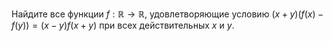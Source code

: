 Найдите все функции $f : \mathbb{R} \to \mathbb{R}$, удовлетворяющие условию $(x+y)(f(x) - f(y)) = (x - y)f(x + y)$ при всех действительных $x$ и $y$.
